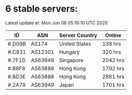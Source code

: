 # 6 stable servers:

Latest update at: Mon Jun 08 05:10:10 UTC 2020

| ID | ASN | Server Country | Online |
| -- | --- | -------------- | ------ |
| #.D09B | AS174 | United States | 138 hrs |
| #.C831 | AS12301 | Hungary | 320 hrs |
| #.7F1D | AS63949 | Singapore | 2042 hrs |
| #.B6F8 | AS63888 | Hong Kong | 1792 hrs |
| #.BD3E | AS63888 | Hong Kong | 2861 hrs |
| #.2A79 | AS63949 | Japan | 1701 hrs |

